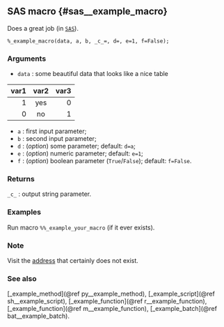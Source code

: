 ## SAS macro {#sas__example_macro}
Does a great job (in [`SAS`](https://www.sas.com/)).

~~~sas
%_example_macro(data, a, b, _c_=, d=, e=1, f=False);
~~~

### Arguments
* `data` : some beautiful data that looks like a nice table

 var1 | var2 | var3 
-----:|:----:|----:
1     |  yes | 0
0     |  no  | 1

* `a` : first input parameter;
* `b` : second input parameter;
* `d` : (_option_) some parameter; default: `d=a`;
* `e` : (_option_) numeric parameter; default: `e=1`;
* `f` : (_option_) boolean parameter (`True`/`False`); default: `f=False`.

### Returns
`_c_` : output string parameter.

### Examples
Run macro `%%_example_your_macro` (if it ever exists).

### Note
Visit the [address](http://www.some_macro.html) that certainly does not exist.

### See also
[_example_method](@ref py__example_method), [_example_script](@ref sh__example_script), 
[_example_function](@ref r__example_function), [_example_function](@ref m__example_function), 
[_example_batch](@ref bat__example_batch).
